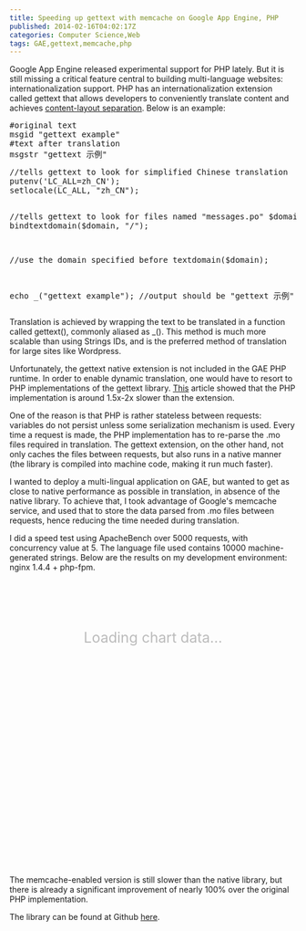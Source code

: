 ```yaml
---
title: Speeding up gettext with memcache on Google App Engine, PHP
published: 2014-02-16T04:02:17Z
categories: Computer Science,Web
tags: GAE,gettext,memcache,php
---
```


<p>Google App Engine released experimental support for PHP lately. But it is still missing a critical feature central to building multi-language websites: internationalization support. PHP has an internationalization extension called gettext that allows developers to conveniently translate content and achieves <a href="http://en.wikipedia.org/wiki/Separation_of_presentation_and_content">content-layout separation</a>. Below is an example:</p>
<pre class="lang:python" title="message.po">#original text
msgid "gettext example"
#text after translation
msgstr "gettext 示例"
</pre>
<pre class="lang:php" title="test.php">
//tells gettext to look for simplified Chinese translation
putenv('LC_ALL=zh_CN');
setlocale(LC_ALL, "zh_CN");

//tells gettext to look for files named "messages.po"
$domain = "messages";
bindtextdomain($domain, "/");

//use the domain specified before
textdomain($domain);

echo _("gettext example");
//output should be "gettext 示例" instead
</pre>
<p>Translation is achieved by wrapping the text to be translated in a function called gettext(), commonly aliased as _(). This method is much more scalable than using Strings IDs, and is the preferred method of translation for large sites like Wordpress.</p>
<p>Unfortunately, the gettext native extension is not included in the GAE PHP runtime. In order to enable dynamic translation, one would have to resort to PHP implementations of the gettext library. <a href="http://mel.melaxis.com/devblog/2006/04/10/benchmarking-php-localization-is-gettext-fast-enough/">This</a> article showed that the PHP implementation is around 1.5x-2x slower than the extension. <!--more--></p>
<p>One of the reason is that PHP is rather stateless between requests: variables do not persist unless some serialization mechanism is used. Every time a request is made, the PHP implementation has to re-parse the .mo files required in translation. The gettext extension, on the other hand, not only caches the files between requests, but also runs in a native manner (the library is compiled into machine code, making it run much faster).</p>
<p>I wanted to deploy a multi-lingual application on GAE, but wanted to get as close to native performance as possible in translation, in absence of the native library. To achieve that, I took advantage of Google's memcache service, and used that to store the data parsed from .mo files between requests, hence reducing the time needed during translation.</p>
<p>I did a speed test using ApacheBench over 5000 requests, with concurrency value at 5. The language file used contains 10000 machine-generated strings. Below are the results on my development environment: nginx 1.4.4 + php-fpm.</p>
<div id="chart_div_gettext" style="width: 100%; max-width:500px; height: 400px; margin-left: auto; margin-right:auto; ">
<div style="text-align: center; margin-top: 100px; font-size: 25px; color: #bbb;">Loading chart data...</div>
</div>
<p>&nbsp;<br />The memcache-enabled version is still slower than the native library, but there is already a significant improvement of nearly 100% over the original PHP implementation.</p>
<p>The library can be found at Github <a href="http://github.com/tengyifei/php-gettext-memcached">here</a>.</p>
<p><script type="text/javascript">(function($) {$(document).on('ready pjax:success', function() {
	$.ajax({
    url: '//www.google.com/jsapi',
    dataType: 'script',
    cache: true,
    success: function() {
        google.load('visualization', '1', {
            'packages': ['corechart'],
            'callback': drawChart_gettext
        });
    }
});
      function drawChart_gettext() {
        var data = google.visualization.arrayToDataTable([
          ['', ''],
          ['Native gettext',  77],
          ['gettext-memcached',  233],
          ['PHP-gettext',  430]
        ]);var options = {
          title: 'Request latency (milliseconds) comparison',
		  legend: { position: "none" },
		  chartArea:{width:"90%",height:"90%"},
		  bar: {groupWidth: "40%"},
		  colors:['#91C41A']
        };var element=document.getElementById('chart_div_gettext');if (element!=null){var chart = new google.visualization.ColumnChart(element);
        chart.draw(data, options);}
      }
	  });})(jQuery);</script></p>


